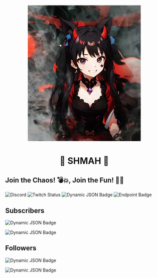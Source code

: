 <h1 align="center"><img src="anime-animated-fog-shmah.webp"/></h1>
<h1 align="center">💚 SHMAH 💚 </h1>

## Join the Chaos! 💣💥, Join the Fun! 🎉😹
![Discord](https://img.shields.io/discord/94588651148681216?style=plastic&logo=discord&label=Shmah's%20Lair&color=maroon)
![Twitch Status](https://img.shields.io/twitch/status/rumhamshmah?style=plastic&logo=twitch&color=maroon)
![Dynamic JSON Badge](https://img.shields.io/badge/dynamic/json?url=https%3A%2F%2Frumble.com%2F-livestream-api%2Fget-data%3Fkey%3D5r5WovPnzhHCZh_7murim4r99a-2ske0tXHphgtveCBJNGiXSE7Y34KcAulnD9Rs-kU2KTzBpqAxD5RNpdNp-w&query=%24.livestream.is_live&style=plastic&logo=rumble&label=Rumble&color=maroon)
![Endpoint Badge](https://img.shields.io/endpoint?url=https%3A%2F%2Fkick.com%2Fshmah%2F&style=plastic&label=Kick&color=maroon)

## Subscribers

![Dynamic JSON Badge](https://img.shields.io/badge/dynamic/json?url=https%3A%2F%2Frumble.com%2F-livestream-api%2Fget-data%3Fkey%3D5r5WovPnzhHCZh_7murim4r99a-2ske0tXHphgtveCBJNGiXSE7Y34KcAulnD9Rs-kU2KTzBpqAxD5RNpdNp-w&query=%24.subscribers.latest_subscriber.username&style=for-the-badge&logo=rumble&label=Last%20Subscriber&color=maroon)

![Dynamic JSON Badge](https://img.shields.io/badge/dynamic/json?url=https%3A%2F%2Frumble.com%2F-livestream-api%2Fget-data%3Fkey%3D5r5WovPnzhHCZh_7murim4r99a-2ske0tXHphgtveCBJNGiXSE7Y34KcAulnD9Rs-kU2KTzBpqAxD5RNpdNp-w&query=%24.subscribers.num_subscribers&style=for-the-badge&logo=rumble&label=Subscribers&color=maroon)

## Followers

![Dynamic JSON Badge](https://img.shields.io/badge/dynamic/json?url=https%3A%2F%2Frumble.com%2F-livestream-api%2Fget-data%3Fkey%3D5r5WovPnzhHCZh_7murim4r99a-2ske0tXHphgtveCBJNGiXSE7Y34KcAulnD9Rs-kU2KTzBpqAxD5RNpdNp-w&query=%24.followers.latest_follower.username&style=for-the-badge&logo=rumble&label=Last%20Follow&color=maroon)

![Dynamic JSON Badge](https://img.shields.io/badge/dynamic/json?url=https%3A%2F%2Frumble.com%2F-livestream-api%2Fget-data%3Fkey%3D5r5WovPnzhHCZh_7murim4r99a-2ske0tXHphgtveCBJNGiXSE7Y34KcAulnD9Rs-kU2KTzBpqAxD5RNpdNp-w&query=%24..num_followers_total&style=for-the-badge&logo=rumble&label=followers&color=maroon)



